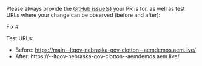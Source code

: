 Please always provide the [GitHub issue(s)](../issues) your PR is for, as well as test URLs where your change can be observed (before and after):

Fix #<gh-issue-id>

Test URLs:
- Before: https://main--ltgov-nebraska-gov-clotton--aemdemos.aem.live/
- After: https://<branch>--ltgov-nebraska-gov-clotton--aemdemos.aem.live/
